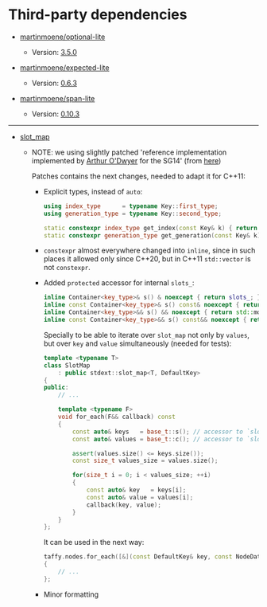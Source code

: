 # Third-party dependencies

- [martinmoene/optional-lite](https://github.com/martinmoene/optional-lite)
    - Version: [3.5.0](https://github.com/martinmoene/optional-lite/releases/tag/v3.5.0)

- [martinmoene/expected-lite](https://github.com/martinmoene/expected-lite)
    - Version: [0.6.3](https://github.com/martinmoene/expected-lite/releases/tag/v0.6.3)

- [martinmoene/span-lite](https://github.com/martinmoene/span-lite)
    - Version: [0.10.3](https://github.com/martinmoene/span-lite/releases/tag/v0.10.3)

-----

- [slot_map](https://github.com/Masstronaut/slot_array/blob/master/P0661r2.md)
    - NOTE: we using slightly patched 'reference implementation implemented by
      [Arthur O'Dwyer](https://github.com/Quuxplusone) for the SG14' (from
      [here](https://github.com/WG21-SG14/SG14/blob/master/SG14/slot_map.h))

      Patches contains the next changes, needed to adapt it for C++11:
      - Explicit types, instead of `auto`:

        ```cpp
        using index_type      = typename Key::first_type;
        using generation_type = typename Key::second_type;

        static constexpr index_type get_index(const Key& k) { return std::get<0>(k); }
        static constexpr generation_type get_generation(const Key& k) { return std::get<1>(k); }
        ```

      - `constexpr` almost everywhere changed into `inline`, since in such
        places it allowed only since C++20, but in C++11 `std::vector` is not
        `constexpr`.

      - Added `protected` accessor for internal `slots_`:

        ```cpp
        inline Container<key_type>& s() & noexcept { return slots_; }
        inline const Container<key_type>& s() const& noexcept { return slots_; }
        inline Container<key_type>&& s() && noexcept { return std::move(slots_); }
        inline const Container<key_type>&& s() const&& noexcept { return std::move(slots_); }
        ```

        Specially to be able to iterate over `slot_map` not only by `values`, but
        over `key` and `value` simultaneously (needed for tests):

        ```cpp
        template <typename T>
        class SlotMap
            : public stdext::slot_map<T, DefaultKey>
        {
        public:
            // ...

            template <typename F>
            void for_each(F&& callback) const
            {
                const auto& keys   = base_t::s(); // accessor to `slot_map::slots_`
                const auto& values = base_t::c(); // accessor to `slot_map::values_`

                assert(values.size() <= keys.size());
                const size_t values_size = values.size();

                for(size_t i = 0; i < values_size; ++i)
                {
                    const auto& key   = keys[i];
                    const auto& value = values[i];
                    callback(key, value);
                }
            }
        };
        ```

        It can be used in the next way:

        ```cpp
        taffy.nodes.for_each([&](const DefaultKey& key, const NodeData& value)
        {
            // ...
        };
        ```

      - Minor formatting
